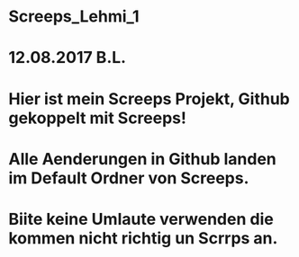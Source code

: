 # Screeps_Lehmi_1
# 12.08.2017 B.L.
# Hier ist mein Screeps Projekt, Github gekoppelt mit Screeps!
# Alle Aenderungen in Github landen im Default Ordner von Screeps.
# Biite keine Umlaute verwenden die kommen nicht richtig un Scrrps an.
